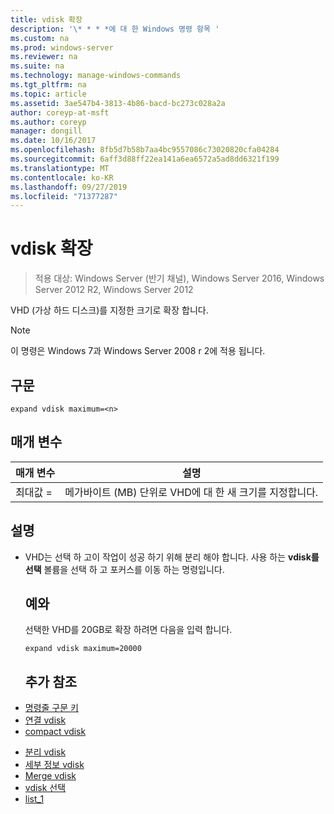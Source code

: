 ```yaml
---
title: vdisk 확장
description: '\* * * *에 대 한 Windows 명령 항목 '
ms.custom: na
ms.prod: windows-server
ms.reviewer: na
ms.suite: na
ms.technology: manage-windows-commands
ms.tgt_pltfrm: na
ms.topic: article
ms.assetid: 3ae547b4-3813-4b86-bacd-bc273c028a2a
author: coreyp-at-msft
ms.author: coreyp
manager: dongill
ms.date: 10/16/2017
ms.openlocfilehash: 8fb5d7b58b7aa4bc9557086c73020820cfa04284
ms.sourcegitcommit: 6aff3d88ff22ea141a6ea6572a5ad8dd6321f199
ms.translationtype: MT
ms.contentlocale: ko-KR
ms.lasthandoff: 09/27/2019
ms.locfileid: "71377287"
---
```

# <a name="expand-vdisk"></a>vdisk 확장

>적용 대상: Windows Server (반기 채널), Windows Server 2016, Windows Server 2012 R2, Windows Server 2012

VHD (가상 하드 디스크)를 지정한 크기로 확장 합니다.
> [!NOTE]
> 이 명령은 Windows 7과 Windows Server 2008 r 2에 적용 됩니다.
> ## <a name="syntax"></a>구문
> ```
> expand vdisk maximum=<n>
> ```
> ## <a name="parameters"></a>매개 변수
> 
> |  매개 변수  |                      설명                      |
> |-------------|-------------------------------------------------------|
> | 최대값 = <n> | 메가바이트 (MB) 단위로 VHD에 대 한 새 크기를 지정합니다. |
> 
> ## <a name="remarks"></a>설명
> - VHD는 선택 하 고이 작업이 성공 하기 위해 분리 해야 합니다. 사용 하는 **vdisk를 선택** 볼륨을 선택 하 고 포커스를 이동 하는 명령입니다.
>   ## <a name="BKMK_Examples"></a>예와
>   선택한 VHD를 20GB로 확장 하려면 다음을 입력 합니다.
>   ```
>   expand vdisk maximum=20000
>   ```
>   ## <a name="additional-references"></a>추가 참조
> - [명령줄 구문 키](command-line-syntax-key.md)
> - [연결 vdisk](attach-vdisk.md)
> - [compact vdisk](compact-vdisk.md)

-   [분리 vdisk](detach-vdisk.md)
-   [세부 정보 vdisk](detail-vdisk.md)
-   [Merge vdisk](merge-vdisk.md)
-   [vdisk 선택](select-vdisk.md)
-   [list_1](list_1.md)
